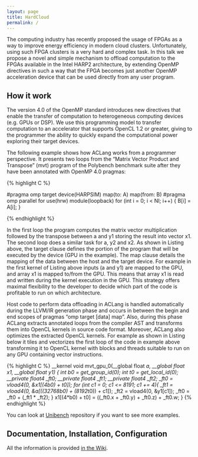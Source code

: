 ```yaml
---
layout: page
title: HardCloud
permalink: /
---
```


The computing industry has recently proposed the usage of  FPGAs as a way to improve energy efficiency in modern cloud clusters. Unfortunately, using such FPGA clusters  is a very hard and complex task. In this talk we propose a novel and simple mechanism to offload computation to  the FPGAs available in the  Intel HARP2 architecture, by extending OpenMP directives in such a way that the FPGA becomes just another OpenMP acceleration device that can be used directly from any user program.

## How it work

The version 4.0 of the  OpenMP standard introduces new directives that
enable the transfer of  computation to heterogeneous computing devices
(e.g.  GPUs  or  DSP).  We  use this  programming  model  to  transfer
computation to  an accelerator  that supports  OpenCL 1.2  or greater,
giving  to   the  programmer  the   ability  to  quickly   expand  the
computational power exploring their target devices.

The following example shows how ACLang works from a programmer
perspective. It presents two loops from the “Matrix Vector Product and
Transpose” (mvt) program of the Polybench benchmark suite after they
have been annotated with OpenMP 4.0 pragmas:

{% highlight C %}

  #pragma omp target device(HARPSIM) map(to: A) map(from: B)
  #pragma omp parallel for use(hrw) module(loopback)
  for (int i = 0; i < NI; i++)
  {
    B[i] = A[i];
  }

{% endhighlight %}

In the first loop the program computes the matrix vector
multiplication followed by the transpose between a and y1 storing the
result into vector x1. The second loop does a similar task for a, y2
and x2. As shown in Listing above, the target clause defines the portion
of the program that will be executed by the device (GPU in the
example). The map clause details the mapping of the data between the
host and the target device. For example in the first kernel of
Listing above inputs (a and y1) are mapped to the GPU, and array x1 is
mapped to/from the GPU. This means that array x1 is read and written
during the kernel execution in the GPU. This strategy offers maximal
flexibility to the developer to decide which part of the code is
profitable to run on which architecture.

Host code to perform data offloading in ACLang is handled
automatically during the LLVM/IR generation phase and occurs in
between the begin and end scopes of pragmas “omp target [data]
map”. Also, during this phase ACLang extracts annotated loops from the
compiler AST and transforms them into OpenCL kernels in source code
format. Moreover, ACLang also optimizes the extracted OpenCL
kernels. For example as shown in Listing below it tiles and vectorizes
the first loop of the code in example above transforming it to OpenCL
kernel with blocks and threads suitable to run on any GPU containing
vector instructions.

{% highlight C %}
__kernel void mvt_gpu_0(__global float *a,
                        __global float *x1,
                        __global float *y1) {
  int b0 = get_group_id(0);
  int t0 = get_local_id(0);
  __private float4 _ft0;
  __private float4 _ft1;
  __private float4 _ft2;
  _ft0 = vload4(0, &x1[(4*b0) + t0]);
  for (int c1 = 0; c1 <= 8191; c1 += 4){
    _ft1 = vload4(0, &a[((32768*b0) + (8192*t0)) + c1]);
    _ft2 = vload4(0, &y1[c1]);
    _ft0 = _ft0 + (_ft1 * _ft2);
  }
  x1[(4*b0) + t0] = ((_ft0.x + _ft0.y) + _ft0.z) + _ft0.w;
}
{% endhighlight %}

You can look at [Unibench](https://github.com/omp2ocl/Unibench)
repository if you want to see more examples.


## Documentation, Installation, Configuration

All the information is provided [in the Wiki](https://github.com/omp2ocl/aclang/wiki).

